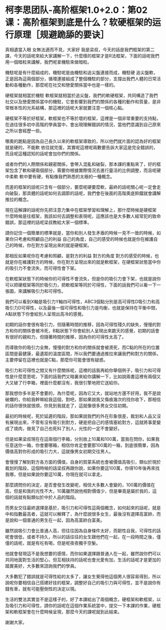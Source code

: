 # 柯李思团队-高阶框架1.0+2.0：第02课：高阶框架到底是什么？软硬框架的运行原理［规避跪舔的要诀］

真相遺當入眼 女無法適而不見，大家好 我是梁叔，今天的話是我們框架的第二課，今天的話呢來給大家講解一下，什麼樣的框架才是R法框架，下面的話呢我們用一個暗粒來講解，我們呢拿機駐來做暗粒。

機駐呢是有什麼組成的，機駐呢是由機駐和追尖盤連接而成，機駐硬 追尖盤軟，正是因為這兩個部分，循環連接組成了整個機駐的部分，支撐出我們人體的日常活動和各種動作，那麼呢在社交和戀愛關係當中也是一樣的。

硬框架就相當於機駐 軟框架就相當於追尖盤，我們的軟硬框架，共同構造了我們社交以及戀愛關係當中的機駐，它會影響到我們的關係的各種的動作和質量，是非常根本性的光系結構，那這裡的話呢大家就要注意一個核心點。

硬框架不等於好框架，軟框架也不等於壞的框架，這裡是一個非常重要的支持點，在過往很多初中高階的學員當中，會出現理解錯誤的情況，當他們意識到自己原來之所以會經歷一些。

哪奧的跪點是因為自己長久以來的軟框架導致的，所以他們就片面的認為好的框架就是硬的，不能軟 依往就完蛋，其實呢這裡呢兩數要告訴大家這是完全錯誤的，而且呢這種認知的話呢會加你們的關係。

或者你們的人際關係和親密關係，會帶入混亂和破裂，那本課的重點來了，好的框架包含了軟和硬兩個部分，需要你根據實際情況去進行靈活的比例調整，而且呢硬中柔軟 軟中要有硬，有點像我們熟悉的太極的一種概念。

而差的框架的話呢只含有一個部分，要麼呢硬要麼軟，最終的話呢關心呢一定會走向破裂，那具體的話呢如何去調節的話呢，我們會在後面的高階奧底鈴鐺就會講解推拉的概念。

現在這解課的話呢你先把注意力集中在框架學習和理解上，那什麼時候是硬框架 什麼時候是往框架，我該如何去調整和表現呢，這應該也是大多數人經常犯的致命錯誤，那這裡的話呢梁叔教給大家一個標準。

請你記住一個簡單的標準就是，當你和別人發生矛盾的時候一見不一致的時候，如果你只考慮和照顧自己的利益 自己的角度，自己的感受的時候也就是你在維護自己的時候，你在對方呈現出來的就是硬框架。

那相反如果呢你在考慮和照顧，是對方的利益 對方的角度 對方的感受的時候，也就是你在維護對方的時候，你在對方呈現出來的就是軟框架，在硬框架狀態當中你的吸引力不會流失，而可得性會下架。

在軟框架狀態下的時候你的可得性不會流失，但是你的吸引力會下架，也就是說你可以把硬框架等同於吸引力，把軟框架等同於可得性，下面的話我們可以看一下一張圖，來講解吸引力和可得性。

我們可以看到X軸是吸引力Y軸四可得性，ABC3個點分別是高可得性D吸引力和高吸引力D可得性，以及最後一個可得性和吸引力是均衡，也就是保持在平衡中間，A點狀態下你會給別人呈現出高冷的感覺。

初期的話你會很有吸引力，但隨著時間的推移，因為可得性殘久的缺失，慢慢的對方和你的關係會被冷死，B點狀態下你會給別人呈現出來跪天的感覺，初期的話會有很好的親和力，但隨著時間的推移，因為你的可得性太高了。

而導致你的吸引力全無，慢慢的對方和你的關係就會被燙死，而C點的所在的位置區間是最健康，最遺距的溫度區間，所以我們要通過推拉來讓我們和對方的關係，主要停留在這裡也就是C點，那麼你可能會很有疑惑。

吸引力和可得性之間又有什麼關係呢，這裡的話我再給你舉個例子，吸引力和可得性是什麼意思呢，下面的話我們又暗裏來給你講解一下，比如說兩書這裡有兩個又大又破了行李箱，裡面什麼都沒有，我很引擎地把它送給你。

那我想你多半是不會要的，為什麼呢，因為它又大，就站地方還不好用，我不是說破爛的，你給我幹嘛給我這個，對吧，那如果說我又傷痕幾次的找你收下，那相信的話你很快就很煩，你見到我就走了，這就像很多男女交往初期。

最初的時候呢，死於延遲的階段，那如果說我們的外在形象很差，裁划和人品又沒有展現出來，不管有沒有吸引到對方，硬是把自己的感情塞給對方，這就將事愛變成了燒肉，做見了自己也死科了別人，光性的一定不會變好。

但是如果梁叔現在在這兩個行李箱，分別放上10萬和100萬，當我在問你，如果我任意送你一箱，你會要哪箱，相信你肯定會要那100萬的一箱，到底很簡單，因為價值高對你形成的吸引力大，這就像男女初期交往男人。

會慢慢了解到對方各方面的價值，自身的賀蒙系統也會被價值高吸引，類似於現於裁划的階段，這個時候的話梁叔再跟你說，如果你要這100萬，你得10年後再來找我哪，但是如果說你要這10萬，你現在就可以拿走。

那麼請問你的決定，是否會發生改變呢，相信大多數人會變的，100萬的價值在高，但是和我的光性不大，10萬雖然說他相對價值少，但是畢竟是屬於我的，這個的話就有點類似於中於人品的階段。

而男女交往最終選擇是基於，吸引力和可得性這兩個概念，如何起來的話呢，就是中和指數最高者，這就可以解釋了，為什麼說很多女生，最後沒有選擇高富帥，而是說和一個普通的男生在一起，因為高富帥白富美。

雖然說吸引力會比普通人高，但往往因為自身條件太好，而韌性自我，可得性的話呢會很低，或者不持久，所以的話往往的女生跟他們在一起，在一段時間之後，僅僅的話呢，就是有吃有喝，但是呢夜夜獨手空髮。

他就會發現這不是我想要的感情，而你如果選擇跟普通人在一起，雖然說你們可以共同地面對生活的堅心，但互相扶持的話呢也會光愛有加，生活的話呢才是更加的踏實美好，大多數來諮詢我們的學員。

大多數犯了錯誤就是可得性給的太多了，讓女生覺得他這個男人很容易得到，所以說呢你要相信自己搭建好技的框架，調整好自己的吸引力與可得性，並不是說你有錢有車，就有可能壓倒性的決定以現。

生活的雙法其實並不是這樣子的，好了本課給出了兩個概念，硬框架和軟框架，以及吸引力和可得性，請你的話呢在這個作業系統當中，提交一下本課的作業，硬框架和軟框架會在什麼時候呈現，那麼今天的課呢就到此結束。

謝謝大家。